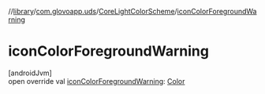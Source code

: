 //[library](../../../index.md)/[com.glovoapp.uds](../index.md)/[CoreLightColorScheme](index.md)/[iconColorForegroundWarning](icon-color-foreground-warning.md)

# iconColorForegroundWarning

[androidJvm]\
open override val [iconColorForegroundWarning](icon-color-foreground-warning.md): [Color](https://developer.android.com/reference/kotlin/androidx/compose/ui/graphics/Color.html)
